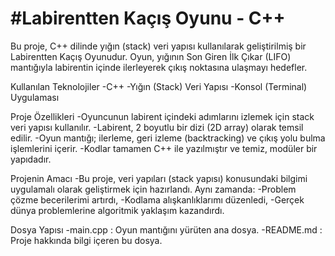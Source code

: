  # #Labirentten Kaçış Oyunu - C++

Bu proje, C++ dilinde yığın (stack) veri yapısı kullanılarak geliştirilmiş bir Labirentten Kaçış Oyunudur. Oyun, yığının Son Giren İlk Çıkar (LIFO) mantığıyla labirentin içinde ilerleyerek çıkış noktasına ulaşmayı hedefler.

 Kullanılan Teknolojiler
-C++
-Yığın (Stack) Veri Yapısı
-Konsol (Terminal) Uygulaması

 Proje Özellikleri
-Oyuncunun labirent içindeki adımlarını izlemek için stack veri yapısı kullanılır.
-Labirent, 2 boyutlu bir dizi (2D array) olarak temsil edilir.
-Oyun mantığı; ilerleme, geri izleme (backtracking) ve çıkış yolu bulma işlemlerini içerir.
-Kodlar tamamen C++ ile yazılmıştır ve temiz, modüler bir yapıdadır.

 Projenin Amacı
-Bu proje, veri yapıları (stack yapısı) konusundaki bilgimi uygulamalı olarak geliştirmek için hazırlandı. Aynı zamanda:
-Problem çözme becerilerimi artırdı,
-Kodlama alışkanlıklarımı düzenledi,
-Gerçek dünya problemlerine algoritmik yaklaşım kazandırdı.

 Dosya Yapısı
-main.cpp : Oyun mantığını yürüten ana dosya.
-README.md : Proje hakkında bilgi içeren bu dosya.

